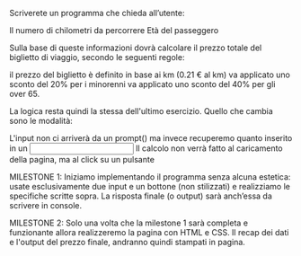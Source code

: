 Scriverete un programma che chieda all’utente:

Il numero di chilometri da percorrere
Età del passeggero

Sulla base di queste informazioni dovrà calcolare il prezzo totale del biglietto di viaggio, secondo le seguenti regole:

il prezzo del biglietto è definito in base ai km (0.21 € al km)
va applicato uno sconto del 20% per i minorenni
va applicato uno sconto del 40% per gli over 65.

La logica resta quindi la stessa dell'ultimo esercizio. Quello che cambia sono le modalità:

L'input non ci arriverà da un prompt() ma invece recuperemo quanto inserito in un <input>
Il calcolo non verrà fatto al caricamento della pagina, ma al click su un pulsante

MILESTONE 1:
Iniziamo implementando il programma senza alcuna estetica: usate esclusivamente due input e un bottone (non stilizzati) e realizziamo le specifiche scritte sopra. La risposta finale (o output) sarà anch’essa da scrivere in console.

MILESTONE 2:
Solo una volta che la milestone 1 sarà completa e funzionante allora realizzeremo la pagina con HTML e CSS.
Il recap dei dati e l'output del prezzo finale, andranno quindi stampati in pagina.